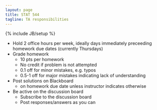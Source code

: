 ```yaml
---
layout: page
title: STAT 544
tagline: TA responsibilities
---
```

{% include JB/setup %}

- Hold 2 office hours per week, ideally days immediately preceeding homework due dates (currently Thursdays)
- Grade homework 
  - 10 pts per homework
  - No credit if problem is not attempted
  - 0.1 off for minor mistakes, e.g. typos
  - 0.5-1 off for major mistakes indicating lack of understanding
- Post solutions on Blackboard
  - on homework due date unless instructor indicates otherwise
- Be active on the discussion board
  - Subscribe to the discussion board
  - Post responses/answers as you can
  
